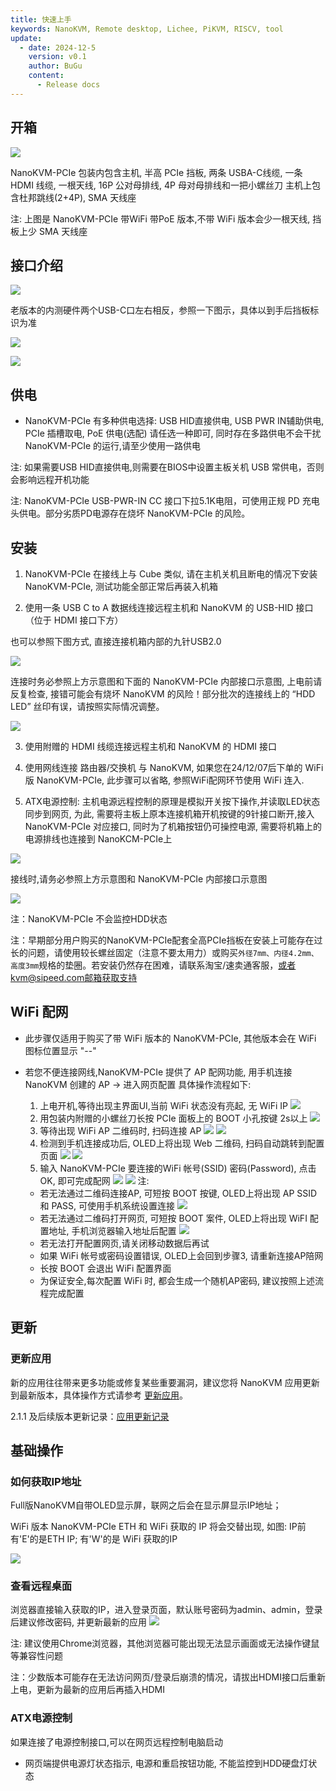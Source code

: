 ```yaml
---
title: 快速上手
keywords: NanoKVM, Remote desktop, Lichee, PiKVM, RISCV, tool
update:
  - date: 2024-12-5
    version: v0.1
    author: BuGu
    content:
      - Release docs
---
```


## 开箱

![](./../../../assets/NanoKVM/unbox/PCIe_unbox.jpg)

NanoKVM-PCIe 包装内包含主机, 半高 PCIe 挡板, 两条 USBA-C线缆, 一条 HDMI 线缆, 一根天线, 16P 公对母排线, 4P 母对母排线和一把小螺丝刀
主机上包含杜邦跳线(2+4P), SMA 天线座

注: 上图是 NanoKVM-PCIe 带WiFi 带PoE 版本,不带 WiFi 版本会少一根天线, 挡板上少 SMA 天线座

## 接口介绍

![](./../../../assets/NanoKVM/unbox/PCIe_new_interface.jpg)

老版本的内测硬件两个USB-C口左右相反，参照一下图示，具体以到手后挡板标识为准

![](./../../../assets/NanoKVM/unbox/PCIe-Interface1.png)

![](./../../../assets/NanoKVM/unbox/PCIe-Interface2.png)


## 供电

+ NanoKVM-PCIe 有多种供电选择: USB HID直接供电, USB PWR IN辅助供电, PCIe 插槽取电, PoE 供电(选配) 请任选一种即可, 同时存在多路供电不会干扰 NanoKVM-PCIe 的运行,请至少使用一路供电

注: 如果需要USB HID直接供电,则需要在BIOS中设置主板关机 USB 常供电，否则会影响远程开机功能

注: NanoKVM-PCIe USB-PWR-IN CC 接口下拉5.1K电阻，可使用正规 PD 充电头供电。部分劣质PD电源存在烧坏 NanoKVM-PCIe 的风险。

## 安装

1. NanoKVM-PCIe 在接线上与 Cube 类似, 请在主机关机且断电的情况下安装 NanoKVM-PCIe, 测试功能全部正常后再装入机箱

2. 使用一条 USB C to A 数据线连接远程主机和 NanoKVM 的 USB-HID 接口（位于 HDMI 接口下方）

也可以参照下图方式, 直接连接机箱内部的九针USB2.0

![](./../../../assets/NanoKVM/unbox/PCIe-USB.jpg)

连接时务必参照上方示意图和下面的 NanoKVM-PCIe 内部接口示意图, 上电前请反复检查, 接错可能会有烧坏 NanoKVM 的风险！部分批次的连接线上的 “HDD LED” 丝印有误，请按照实际情况调整。

![](./../../../assets/NanoKVM/unbox/PCIe-Pin.jpg)

3. 使用附赠的 HDMI 线缆连接远程主机和 NanoKVM 的 HDMI 接口

4. 使用网线连接 路由器/交换机 与 NanoKVM, 如果您在24/12/07后下单的 WiFi 版 NanoKVM-PCIe, 此步骤可以省略, 参照WiFi配网环节使用 WiFi 连入.

5. ATX电源控制: 主机电源远程控制的原理是模拟开关按下操作,并读取LED状态同步到网页, 为此, 需要将主板上原本连接机箱开机按键的9针接口断开,接入 NanoKVM-PCIe 对应接口, 同时为了机箱按钮仍可操控电源, 需要将机箱上的电源排线也连接到 NanoKCM-PCIe上

![](./../../../assets/NanoKVM/unbox/PCIE-ATX.jpg)

接线时,请务必参照上方示意图和 NanoKVM-PCIe 内部接口示意图

![](./../../../assets/NanoKVM/unbox/PCIe-Pin.jpg)

注：NanoKVM-PCIe 不会监控HDD状态

注：早期部分用户购买的NanoKVM-PCIe配套全高PCIe挡板在安装上可能存在过长的问题，请使用较长螺丝固定（注意不要太用力）或购买`外径7mm、内径4.2mm、高度3mm`规格的垫圈。若安装仍然存在困难，请联系淘宝/速卖通客服，或者kvm@sipeed.com邮箱获取支持

## WiFi 配网

+ 此步骤仅适用于购买了带 WiFi 版本的 NanoKVM-PCIe, 其他版本会在 WiFi 图标位置显示 "--"

+ 若您不便连接网线,NanoKVM-PCIe 提供了 AP 配网功能, 用手机连接 NanoKVM 创建的 AP -> 进入网页配置
  具体操作流程如下:
  1. 上电开机,等待出现主界面UI,当前 WiFi 状态没有亮起, 无 WiFi IP
    ![](./../../../assets/NanoKVM/unbox/wifi0.jpg)
  2. 用包装内附赠的小螺丝刀长按 PCIe 面板上的 BOOT 小孔按键 2s以上
    ![](./../../../assets/NanoKVM/unbox/wifi1.jpg)
  3. 等待出现 WiFi AP 二维码时, 扫码连接 AP
    ![](./../../../assets/NanoKVM/unbox/wifi2.jpg)
    ![](./../../../assets/NanoKVM/unbox/wifi3.jpg)
  4. 检测到手机连接成功后, OLED上将出现 Web 二维码, 扫码自动跳转到配置页面
    ![](./../../../assets/NanoKVM/unbox/wifi5.jpg)
    ![](./../../../assets/NanoKVM/unbox/wifi6.jpg)
  5. 输入 NanoKVM-PCIe 要连接的WiFi 帐号(SSID) 密码(Password), 点击OK, 即可完成配网
    ![](./../../../assets/NanoKVM/unbox/wifi8.jpg)
    ![](./../../../assets/NanoKVM/unbox/wifi9.jpg)
  注: 
  + 若无法通过二维码连接AP, 可短按 BOOT 按键, OLED上将出现 AP SSID 和 PASS, 可使用手机系统设置连接
    ![](./../../../assets/NanoKVM/unbox/wifi4.jpg)
  + 若无法通过二维码打开网页, 可短按 BOOT 案件, OLED上将出现 WiFI 配置地址, 手机浏览器输入地址后配置
    ![](./../../../assets/NanoKVM/unbox/wifi7.jpg)
  + 若无法打开配置网页,请关闭移动数据后再试
  + 如果 WiFi 帐号或密码设置错误, OLED上会回到步骤3, 请重新连接AP陪网
  + 长按 BOOT 会退出 WiFi 配置界面
  + 为保证安全,每次配置 WiFi 时, 都会生成一个随机AP密码, 建议按照上述流程完成配置

## 更新

### 更新应用

新的应用往往带来更多功能或修复某些重要漏洞，建议您将 NanoKVM 应用更新到最新版本，具体操作方式请参考 [更新应用](https://wiki.sipeed.com/hardware/zh/kvm/NanoKVM/system/updating.html)。

2.1.1 及后续版本更新记录：[应用更新记录](https://github.com/sipeed/NanoKVM/blob/main/CHANGELOG.md)

## 基础操作

### 如何获取IP地址

Full版NanoKVM自带OLED显示屏，联网之后会在显示屏显示IP地址；

WiFi 版本 NanoKVM-PCIe ETH 和 WiFi 获取的 IP 将会交替出现, 如图: IP前有'E'的是ETH IP; 有'W'的是 WiFi 获取的IP

![](./../../../assets/NanoKVM/unbox/wifi9.jpg)

### 查看远程桌面

浏览器直接输入获取的IP，进入登录页面，默认账号密码为admin、admin，登录后建议修改密码, 并更新最新的应用
![](./../../../assets/NanoKVM/unbox/unbox_9.png)

注: 建议使用Chrome浏览器，其他浏览器可能出现无法显示画面或无法操作键鼠等兼容性问题

注：少数版本可能存在无法访问网页/登录后崩溃的情况，请拔出HDMI接口后重新上电，更新为最新的应用后再插入HDMI

### ATX电源控制

如果连接了电源控制接口,可以在网页远程控制电脑启动

+ 网页端提供电源灯状态指示, 电源和重启按钮功能, 不能监控到HDD硬盘灯状态

